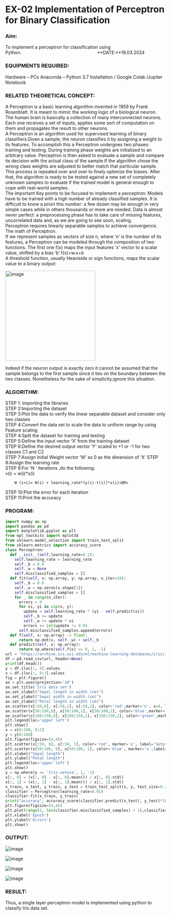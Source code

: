 # EX-02 Implementation of Perceptron for Binary Classification
### Aim:
To implement a perceptron for classification using Python.&emsp;&emsp;&emsp;&emsp;&emsp;&emsp;&emsp;&emsp;&emsp;&emsp;&emsp;&emsp;&emsp;&emsp;&emsp;&emsp;&emsp;**DATE:**19.03.2024
### EQUIPMENTS REQUIRED:
Hardware – PCs
Anaconda – Python 3.7 Installation / Google Colab /Jupiter Notebook
### RELATED THEORETICAL CONCEPT:
A Perceptron is a basic learning algorithm invented in 1959 by Frank Rosenblatt. It is meant to mimic the working logic of a biological neuron. The human brain is basically a collection of many interconnected neurons. Each one receives a set of inputs, applies some sort of computation on them and propagates the result to other neurons.<BR>
A Perceptron is an algorithm used for supervised learning of binary classifiers.Given a sample, the neuron classifies it by assigning a weight to its features. To accomplish this a Perceptron undergoes two phases: training and testing. During training phase weights are initialized to an arbitrary value. Perceptron is then asked to evaluate a sample and compare its decision with the actual class of the sample.If the algorithm chose the wrong class weights are adjusted to better match that particular sample. This process is repeated over and over to finely optimize the biases. After that, the algorithm is ready to be tested against a new set of completely unknown samples to evaluate if the trained model is general enough to cope with real-world samples.<BR>
The important Key points to be focused to implement a perceptron:
Models have to be trained with a high number of already classified samples. It is difficult to know a priori this number: a few dozen may be enough in very simple cases while in others thousands or more are needed.
Data is almost never perfect: a preprocessing phase has to take care of missing features, uncorrelated data and, as we are going to see soon, scaling.<BR>
Perceptron requires linearly separable samples to achieve convergence.
The math of Perceptron. <BR>
If we represent samples as vectors of size n, where ‘n’ is the number of its features, a Perceptron can be modeled through the composition of two functions. The first one f(x) maps the input features  ‘x’  vector to a scalar value, shifted by a bias ‘b’
f(x)=w.x+b
 <BR>
A threshold function, usually Heaviside or sign functions, maps the scalar value to a binary output:

 


<img width="283" alt="image" src="https://github.com/Lavanyajoyce/Ex-2--NN/assets/112920679/c6d2bd42-3ec1-42c1-8662-899fa450f483">


Indeed if the neuron output is exactly zero it cannot be assumed that the sample belongs to the first sample since it lies on the boundary between the two classes. Nonetheless for the sake of simplicity,ignore this situation.<BR>


### ALGORITHM:
STEP 1: Importing the libraries<BR>
STEP 2:Importing the dataset<BR>
STEP 3:Plot the data to verify the linear separable dataset and consider only two classes<BR>
STEP 4:Convert the data set to scale the data to uniform range by using Feature scaling<BR>
STEP 4:Split the dataset for training and testing<BR>
STEP 5:Define the input vector ‘X’ from the training dataset<BR>
STEP 6:Define the desired output vector ‘Y’ scaled to +1 or -1 for two classes C1 and C2<BR>
STEP 7:Assign Initial Weight vector ‘W’ as 0 as the dimension of ‘X’
STEP 8:Assign the learning rate<BR>
STEP 9:For ‘N ‘ iterations ,do the following:<BR>
        v(i) = w(i)*x(i)<BR>
         
        W (i+i)= W(i) + learning_rate*(y(i)-t(i))*x(i)<BR>
STEP 10:Plot the error for each iteration <BR>
STEP 11:Print the accuracy<BR>
### PROGRAM:
```Python
import numpy as np                                                      Developed By: PRIYANKA A
import pandas as pd                                                     Register No: 212222230113
import matplotlib.pyplot as plt
from mpl_toolkits import mplot3d
from sklearn.model_selection import train_test_split
from sklearn.metrics import accuracy_score
class Perceptron:
  def __init__(self,learning_rate=0.1):
    self.learning_rate = learning_rate
    self._b = 0.0
    self._w = None
    self.misclassified_samples = []
  def fit(self, x: np.array, y: np.array, n_iter=10):
    self._b = 0.0
    self._w = np.zeros(x.shape[1])
    self.misclassified_samples = []
    for _ in range(n_iter):
      errors = 0
      for xi, yi in zip(x, y):
        update = self.learning_rate * (yi - self.predict(xi))
        self._b += update
        self._w += update * xi
        errors += int(update != 0.0)
      self.misclassified_samples.append(errors)
  def f(self, x: np.array) -> float:
      return np.dot(x, self._w) + self._b
  def predict(self, x: np.array):
      return np.where(self.f(x) >= 0, 1, -1)
url = 'https://archive.ics.uci.edu/ml/machine-learning-databases/iris/iris.data'
df = pd.read_csv(url, header=None)
print(df.head())
y = df.iloc[:, 4].values
x = df.iloc[:, 0:3].values
fig = plt.figure()
ax = plt.axes(projection='3d')
ax.set_title('Iris data set')
ax.set_xlabel("Sepal length in width (cm)")
ax.set_ylabel("Sepal width in width (cm)")
ax.set_zlabel("Petal length in width (cm)")
ax.scatter(x[:50,0], x[:50,1], x[:50,2], color='red',marker='o', s=4, label="Iris Setosa")
ax.scatter(x[50:100,0], x[50:100,1], x[50:100,2], color='blue',marker='^', s=4, label="Iris Versicolour")
ax.scatter(x[100:150,0], x[100:150,1], x[100:150,2], color='green',marker='x', s=4, label="Iris Virginica")
plt.legend(loc='upper left')
plt.show()
x = x[0:100, 0:2] 
y = y[0:100]
plt.figure(figsize=(4,4))
plt.scatter(x[:50, 0], x[:50, 1], color='red', marker='o', label='Setosa')
plt.scatter(x[50:100, 0], x[50:100, 1], color='blue', marker='x',label='Versicolour')
plt.xlabel("Sepal length")
plt.ylabel("Petal length")
plt.legend(loc='upper left')
plt.show()
y = np.where(y == 'Iris-setosa', 1, -1)
x[:, 0] = (x[:, 0] - x[:, 0].mean()) / x[:, 0].std()
x[:, 1] = (x[:, 1] - x[:, 1].mean()) / x[:, 1].std()
x_train, x_test, y_train, y_test = train_test_split(x, y, test_size=0.25,random_state=0)
classifier = Perceptron(learning_rate=0.01)
classifier.fit(x_train, y_train)
print("accuracy", accuracy_score(classifier.predict(x_test), y_test)*100)
plt.figure(figsize=(4,4))
plt.plot(range(1, len(classifier.misclassified_samples) + 1),classifier.misclassified_samples, marker='o')
plt.xlabel('Epoch')
plt.ylabel('Errors')
plt.show()
```

### OUTPUT:
![image](https://github.com/PriyankaAnnadurai/Ex-2--NN/assets/118351569/e6872f6d-c512-4591-b5c0-626d37c201e8)

![image](https://github.com/PriyankaAnnadurai/Ex-2--NN/assets/118351569/9b9a707a-9025-4102-8a5c-61c00bb0c4a8)

![image](https://github.com/PriyankaAnnadurai/Ex-2--NN/assets/118351569/2aa39cb4-71b4-4538-a7af-0a1140178cc2)

![image](https://github.com/PriyankaAnnadurai/Ex-2--NN/assets/118351569/15dbc1b7-dbd5-4c3c-b3c9-ec17b0e31b15)



### RESULT:
Thus, a single layer perceptron model is implemented using python to classify Iris data set.

 
